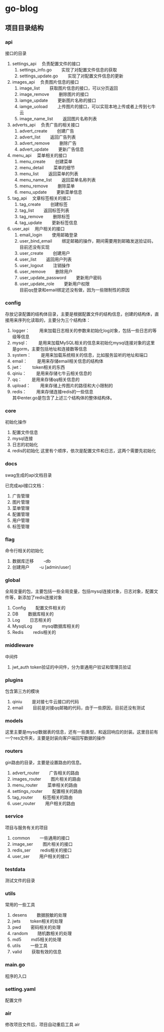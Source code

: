 # go-blog
## 项目目录结构
### api
    
接口的目录
1. settings_api     &emsp;负责配置文件的接口
    1. settings_info.go     &emsp;&emsp;实现了对配置文件信息的获取
    2. settings_update.go   &emsp;&emsp;实现了对配置文件信息的更新
2. images_api       &emsp;负责图片信息的接口
    1. image_list           &emsp;&emsp;获取图片信息的接口，可以分页返回
    2. image_remove         &emsp;&emsp;删除图片的接口
    3. iamge_update         &emsp;&emsp;更新图片名称的接口
    4. iamge_uoload         &emsp;&emsp;上传图片的接口，可以实现本地上传或者上传到七牛云
    5. image_name_list      &emsp;&emsp;返回图片名称列表
3. adverts_api      &emsp;负责广告的相关接口
    1. advert_create        &emsp;&emsp;创建广告
    2. advert_list          &emsp;&emsp;返回广告列表
    3. advert_remove        &emsp;&emsp;删除广告
    4. advert_update        &emsp;&emsp;更新广告信息
4. menu_api         &emsp;菜单相关的接口
    1. menu_create          &emsp;&emsp;创建菜单
    2. menu_detail          &emsp;&emsp;菜单的细节
    3. menu_list            &emsp;&emsp;返回菜单的列表
    4. menu_name_list       &emsp;&emsp;返回菜单名称列表
    5. menu_remove          &emsp;&emsp;删除菜单
    6. menu_update          &emsp;&emsp;更新菜单信息
5. tag_api          &emsp;文章标签相关的接口
    1. tag_create           &emsp;&emsp;创建标签
    2. tag_list             &emsp;&emsp;返回标签列表
    3. tag_remove           &emsp;&emsp;删除标签
    4. tag_update           &emsp;&emsp;更新标签信息
6. user_api         &emsp;用户相关的接口
    1. email_login          &emsp;&emsp;使用邮箱登录
    2. user_bind_email      &emsp;&emsp;绑定邮箱的操作，期间需要用到邮箱发送验证码，目前还没有实现
    3. user_create          &emsp;&emsp;创建用户
    4. user_list            &emsp;&emsp;返回用户列表
    5. user_logout          &emsp;&emsp;注销操作
    6. user_remove          &emsp;&emsp;删除用户
    7. user_update_password &emsp;&emsp;更新用户密码
    8. user_update_role     &emsp;&emsp;更新用户权限  
目前qq登录和email绑定还没有做，因为一些限制性的原因
### config

存放记录配置的结构体目录，主要是根据配置文件的结构信息，创建的结构体，直接用来序列化读取的，主要分为三个结构体：
1. logger： &emsp;&emsp;用来加载日志相关的参数来初始化log对象，包括一些日志的等级等信息
2. mysql：  &emsp;&emsp;是用来加载MySQL相关的信息来初始化mysql连接对象的这里是gorm，主要包括地址和连接数等信息
3. system： &emsp;&emsp;是用来加载系统相关的信息，比如服务监听的地址和端口
4. email：  &emsp;&emsp;是用来存储email相关信息的结构体
5. jwt：    &emsp;&emsp;token相关的东西
6. qiniu：  &emsp;&emsp;是用来存储七牛云相关信息的
7. qq：     &emsp;&emsp;是用来存储qq相关信息的
8. upload： &emsp;&emsp;用来存储上传图片的路径和大小限制的
9. redis：  &emsp;&emsp;用来存储连接redis的一些信息  
其中enter.go是包含了上述三个结构体的整体结构体。
### core

初始化操作
1. 配置文件信息
2. mysql连接
3. 日志的初始化
4. redis的初始化
这里有个顺序，依次是配置文件和日志，这两个需要先初始化
### docs

swag生成的api文档目录

已完成api接口文档：
1. 广告管理
2. 图片管理
3. 菜单管理
4. 配置管理
5. 用户管理
6. 标签管理
### flag

命令行相关的初始化
1. 数据库迁移   &emsp;&emsp;-db
2. 创建用户     &emsp;&emsp;-u [admin/user]
### global

全局变量的包，主要包括一些全局变量，包括mysql连接对象，日志对象，配置文件等，新添加了redis连接对象
1. Config   &emsp;&emsp;配置文件相关的
2. DB       &emsp;&emsp;数据库相关的
3. Log      &emsp;&emsp;日志相关的
4. MysqlLog &emsp;&emsp;mysql数据库相关的
5. Redis    &emsp;&emsp;redis相关的
### middleware

中间件
1. jwt_auth token验证的中间件，分为普通用户验证和管理员验证
### plugins

包含第三方的模块
1. qiniu &emsp;&emsp;是对接七牛云接口的代码
2. email &emsp;&emsp;目前是对接qq邮箱的代码，由于一些原因，目前还没有测试
### models

这里主要是mysql数据表的信息，还有一些类型，和返回响应的封装。这里目前有一个res文件夹，主要是封装向客户端回写数据的操作
### routers

gin路由的目录，主要是设置路由的信息。
1. advert_router    &emsp;&emsp;广告相关的路由
2. images_router    &emsp;&emsp;图片相关的路由
3. menu_router      &emsp;&emsp;菜单相关的路由
4. settings_router  &emsp;&emsp;配置相关的路由
5. tag_router       &emsp;&emsp;标签相关的路由
6. user_router      &emsp;&emsp;用户相关的路由
### service

项目与服务有关的项目
1. common       &emsp;&emsp;一些通用的接口
2. image_ser    &emsp;&emsp;图片相关的接口
3. redis_ser    &emsp;&emsp;redis相关的接口
4. user_ser     &emsp;&emsp;用户相关的接口
### testdata

测试文件的目录
### utils
    
常用的一些工具
1. desens   &emsp;&emsp;数据脱敏的处理
2. jwts     &emsp;&emsp;token相关的处理
3. pwd      &emsp;&emsp;密码相关的处理
4. random   &emsp;&emsp;随机数相关的处理
5. md5      &emsp;&emsp;md5相关的处理
6. utils    &emsp;&emsp;一些工具
7. valid    &emsp;&emsp;获取有效的信息
### main.go

程序的入口
### setting.yaml

配置文件

### air

修改项目文件后，项目自动重启工具 air